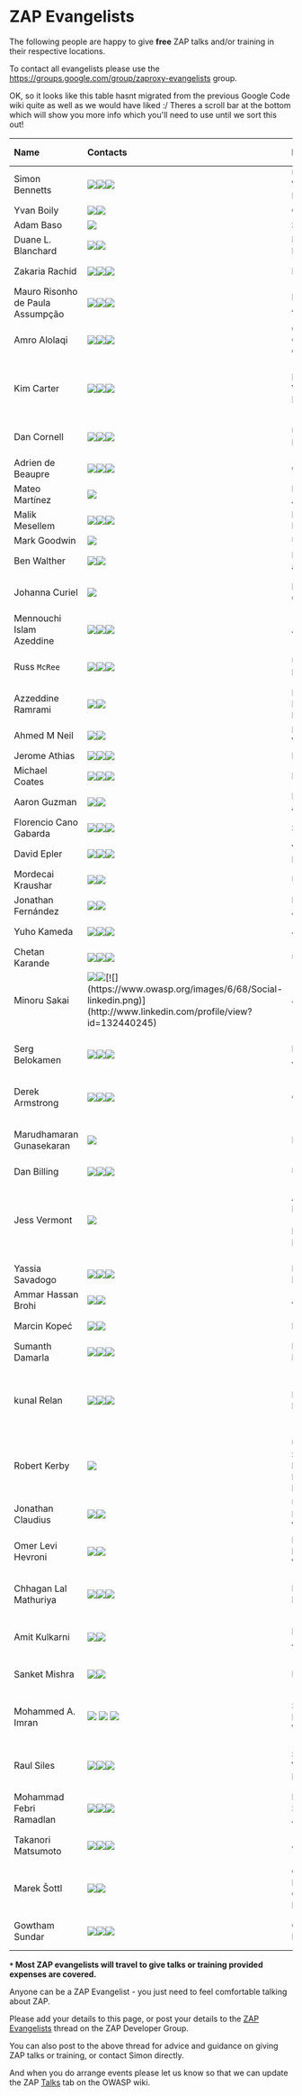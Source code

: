 # ZAP Evangelists

The following people are happy to give **free** ZAP talks and/or training in their respective locations.

To contact all evangelists please use the https://groups.google.com/group/zaproxy-evangelists group.

OK, so it looks like this table hasnt migrated from the previous Google Code wiki quite as well as we would have liked :/ Theres a scroll bar at the bottom which will show you more info which you'll need to use until we sort this out!

| **Name** | **Contacts** | **Locations `*`** | **Languages** |  **Talks** | **Training** | **Notes / Specialities** | **Previous talks / training / other links** |
|:---------|:-------------|:------------------|:--------------|:-----------|:-------------|:-------------------------|:--------------------------------------------|
| Simon Bennetts | [![](https://www.owasp.org/images/3/33/Social-email.png)](mailto:psiinon@gmail.com)[![](https://www.owasp.org/images/8/82/Social-twitter.png)](https://twitter.com/psiinon)[![](https://www.owasp.org/images/6/68/Social-linkedin.png)](http://www.linkedin.com/profile/view?id=46196399) | UK / Worldwide / Remote | English       | Y          | Y            | ZAP Project Lead         | Slides and videos linked off [OWASP profile](https://www.owasp.org/index.php/User:Simon_Bennetts) - feel free to rip these off ;) |
| Yvan Boily | [![](https://www.owasp.org/images/3/33/Social-email.png)](mailto:yvanboily@gmail.com)[![](https://www.owasp.org/images/8/82/Social-twitter.png)](https://twitter.com/ygjb) | Canada            | English       | Y          | Y            | ZAP Enthusiast           | [Webpage](https://boily.me)                 |
| Adam Baso | [![](https://www.owasp.org/images/8/82/Social-twitter.png)](https://twitter.com/dr0ptp4kt) | SF Bay Area       | English       | Y          | Y            |                          | [Video](https://www.youtube.com/watch?v=z9gEH-EqNFo#t=0) |
| Duane L. Blanchard| [![](https://www.owasp.org/images/3/33/Social-email.png)](mailto:info@foolioninfosec.com)[![](https://www.owasp.org/images/8/82/Social-twitter.png)](https://twitter.com/FooLionInfoSec) | Pacific Northwest | English       | Y          | Y            |                          | SOURCE Seattle, SJSU Cyber Bootcamp, USCC, Black Lodge Research, ... |
| Zakaria Rachid | [![](https://www.owasp.org/images/3/33/Social-email.png)](mailto:badzack@gmail.com)[![](https://www.owasp.org/images/8/82/Social-twitter.png)](https://twitter.com/zackhimself)[![](https://www.owasp.org/images/6/68/Social-linkedin.png)](http://www.linkedin.com/profile/view?id=297569442) | France            | French, English, Arabic | Y          |              |                          | [Homepage](http://4sec.fr/)                 |
| Mauro Risonho de Paula Assumpção | [![](https://www.owasp.org/images/3/33/Social-email.png)](mailto:mauro.risonho@gmail.com)[![](https://www.owasp.org/images/8/82/Social-twitter.png)](https://twitter.com/firebitsbr)[![](https://www.owasp.org/images/6/68/Social-linkedin.png)](http://br.linkedin.com/pub/mauro-risonho-de-paula-assump%C3%A7%C3%A3o/b/b06/225) | Brazil, Latin America | Portuguese    | Y          | Y            |                          | [Slideshare](http://www.slideshare.net/firebits) |
| Amro Alolaqi  | [![](https://www.owasp.org/images/3/33/Social-email.png)](mailto:amro@owasp.org)[![](https://www.owasp.org/images/8/82/Social-twitter.png)](https://twitter.com/Amro_AlOlaqi)[![](https://www.owasp.org/images/6/68/Social-linkedin.png)](http://www.linkedin.com/in/iamro) | Gulf Cooperation Council | English, Arabic | Y          |              |                          | Talks linked off [OWASP profile](https://www.owasp.org/index.php/User:Amro_Ahmed) |
| Kim Carter | [![](https://www.owasp.org/images/3/33/Social-email.png)](mailto:kim.carter@owasp.org)[![](https://www.owasp.org/images/8/82/Social-twitter.png)](https://twitter.com/binarymist)[![](https://www.owasp.org/images/6/68/Social-linkedin.png)](https://www.linkedin.com/in/carterkim/) | NZ / Worldwide / Remote | English | [Y](https://binarymist.io/talk/) | [Y](https://binarymist.io/project/service-development-team-security-training/) | Co-founder of [CHCon](https://chcon.nz), Creator of [purpleteam](http://purpleteam-labs.com), [Host for Software Engineering Radio](https://binarymist.io/publication/#4) | published author of many [InfoSec books](https://binarymist.io/publication/kims-selected-publications/) |
| Dan Cornell | [![](https://www.owasp.org/images/3/33/Social-email.png)](mailto:dan@denimgroup.com)[![](https://www.owasp.org/images/8/82/Social-twitter.png)](https://twitter.com/danielcornell)[![](https://www.owasp.org/images/6/68/Social-linkedin.png)](http://www.linkedin.com/profile/view?id=3976642) | USA / Remote      | English       |  Y         | Y            | OWASP New Zealand chapter leader | [Public Talks and Workshops](https://binarymist.io/talk/) |
| Adrien de Beaupre | [![](https://www.owasp.org/images/3/33/Social-email.png)](mailto:adriendb@gmail.com)[![](https://www.owasp.org/images/8/82/Social-twitter.png)](https://twitter.com/adriendb)[![](https://www.owasp.org/images/6/68/Social-linkedin.png)](http://www.linkedin.com/profile/view?id=2047540) | Canada            | English, French | Y          | Y            | SANS teacher             | SANS Sec542 course                          |
| Mateo Martínez | [![](https://www.owasp.org/images/3/33/Social-email.png)](mailto:mateomar@gmail.com) | Latin America     | Spanish, English | Y          |              |                          |                                             |
| Malik Mesellem | [![](https://www.owasp.org/images/3/33/Social-email.png)](mailto:malik@itsecgames.com)[![](https://www.owasp.org/images/8/82/Social-twitter.png)](https://twitter.com/MME_IT)[![](https://www.owasp.org/images/6/68/Social-linkedin.png)](http://www.linkedin.com/in/malikmesellem) | Belgium / Remote  | English, Dutch | Y          | Y            | Founder of [bWAPP](http://www.mmeit.be/bwapp/) | Training: Attacking & Defending Web Apps with bWAPP |
| Mark Goodwin | [![](https://www.owasp.org/images/8/82/Social-twitter.png)](https://twitter.com/mr_goodwin) | UK                | English       | Y          |              |                          |                                             |
| Ben Walther | [![](https://www.owasp.org/images/3/33/Social-email.png)](mailto:ben.walther@gmail.com)[![](https://www.owasp.org/images/6/68/Social-linkedin.png)](http://www.linkedin.com/profile/view?id=7188457) | Los Angeles area  | English       | Y          |              |                          |                                             |
| Johanna Curiel | [![](https://www.owasp.org/images/6/68/Social-linkedin.png)](https://www.owasp.org/index.php/User:Johanna_Curiel) | Netherlands, Caribbean | Dutch, Spanish,English, Papiamento | Y          | Y            | OWASP ZAP -creating add ons / Playing with Fuzzer|                                             |
| Mennouchi Islam Azeddine | [![](https://www.owasp.org/images/3/33/Social-email.png)](mailto:azeddine.mennouchi@owasp.org)[![](https://www.owasp.org/images/8/82/Social-twitter.png)](https://twitter.com/Aleisec)[![](https://www.owasp.org/images/6/68/Social-linkedin.png)](http://www.linkedin.com/pub/islam-azeddine-mennouchi/48/109/512) | Algeria           | English, Arabic , French | Y          | Y            | OWASP Algeria            | dzwebdays(Blida,Constantine,Algiers) , OWASP Algeria meeting , OWASP Sudan, Bside Algiers  |
| Russ `McRee` | [![](https://www.owasp.org/images/3/33/Social-email.png)](mailto:russ@holisticinfosec.org)[![](https://www.owasp.org/images/8/82/Social-twitter.png)](https://twitter.com/holisticinfosec)[![](https://www.owasp.org/images/6/68/Social-linkedin.png)](http://www.linkedin.com/in/russmcree) | USA / Remote      | English       | Y          | Y            | toolsmith author, infosec tools evangelist | [OWASP Top 10 tools, tactics](https://holisticinfosec.org/research-mainmenu-45/22-research/193-owasp-top-10-tools-tactics) presented at SANSFIRE, `SecureWorld`, ISSA International, etc. |
| Azzeddine Ramrami | [![](https://www.owasp.org/images/3/33/Social-email.png)](mailto:azzeddine.ramrami@owasp.org)[![](https://www.owasp.org/images/6/68/Social-linkedin.png)](http://fr.linkedin.com/pub/azzeddine-ramrami/5/b7a/107/) | Morocco, France and Ivory Coast | English, French | Y          |              |  French Translation for ZAP | http://2013.owasp.in/                       |
| Ahmed M Neil | [![](https://www.owasp.org/images/3/33/Social-email.png)](mailto:Ahmed.neil@owasp.org)[![](https://www.owasp.org/images/6/68/Social-linkedin.png)](http://www.linkedin.com/pub/ahmed-m-neil/38/590/73) | Egypt, Worldwide  | English       | Y          | Y            |                          |                                             |
| Jerome Athias | [![](https://www.owasp.org/images/3/33/Social-email.png)](mailto:athiasjerome@gmail.com)[![](https://www.owasp.org/images/8/82/Social-twitter.png)](https://twitter.com/JA25000)[![](https://www.owasp.org/images/6/68/Social-linkedin.png)](http://www.linkedin.com/profile/view?id=13732623) | Middle East       | English, French | Y          | Y            |                          | http://www.frhack.org                       |
| Michael Coates | [![](https://www.owasp.org/images/3/33/Social-email.png)](mailto:michael.coates@owasp.org)[![](https://www.owasp.org/images/8/82/Social-twitter.png)](https://twitter.com/_mwc)[![](https://www.owasp.org/images/6/68/Social-linkedin.png)](http://www.linkedin.com/profile/view?id=8374308) | Bay Area          | English       | Y          | Y            | OWASP Chairman           |                                             |
| Aaron Guzman | [![](https://www.owasp.org/images/3/33/Social-email.png)](mailto:aaron.guzman@owasp.org)[![](https://www.owasp.org/images/8/82/Social-twitter.png)](https://twitter.com/scriptingxss) | Los Angeles area  | English       | Y          | Y            |                          |                                             |
| Florencio Cano Gabarda | [![](https://www.owasp.org/images/3/33/Social-email.png)](mailto:fcano@seinhe.com)[![](https://www.owasp.org/images/8/82/Social-twitter.png)](https://twitter.com/florenciocano)[![](https://www.owasp.org/images/6/68/Social-linkedin.png)](http://www.linkedin.com/in/florenciocano) | Spain             | English, Spanish | Y          | Y            |                          | Talk: [Fuzzing browsers with Peach Fuzzer](http://youtu.be/nznEmm3Uud8) |
| David Epler | [![](https://www.owasp.org/images/3/33/Social-email.png)](mailto:dcepler@dcepler.net)[![](https://www.owasp.org/images/8/82/Social-twitter.png)](https://twitter.com/dcepler)[![](https://www.owasp.org/images/6/68/Social-linkedin.png)](http://www.linkedin.com/in/davidepler) | Washington, DC Area | English       | Y          |              |                          |                                             |
| Mordecai Kraushar | [![](https://www.owasp.org/images/3/33/Social-email.png)](mailto:mordecai.kraushar@owasp.org)[![](https://www.owasp.org/images/6/68/Social-linkedin.png)](http://www.linkedin.com/in/mkraushar) | USA               | English       | Y          | Y            | OWASP project leader for vicnum | talks and slide share at http://www.slideshare.net/mkraushar/vicnumdescription |
| Jonathan Fernández | [![](https://www.owasp.org/images/3/33/Social-email.png)](mailto:jonathan.fernandez04@gmail.com)[![](https://www.owasp.org/images/6/68/Social-linkedin.png)](http://www.linkedin.com/pub/jonathan-fernandez-jimenez/3b/368/5ba) | Latin America     | Spanish, English | Y          | N            | Spanish Tranlation for ZAP |                                             |
| Yuho Kameda | [![](https://www.owasp.org/images/3/33/Social-email.png)](mailto:tyoisu@gmail.com)[![](https://www.owasp.org/images/8/82/Social-twitter.png)](https://twitter.com/yuhokameda)[![](https://www.owasp.org/images/6/68/Social-linkedin.png)](http://www.linkedin.com/profile/view?id=204870400) | Japan             | English, Japanese | Y          | Y            |                          | [Training Session in AppSecAPAC](https://www.owasp.org/index.php/AppSecAsiaPac2014#tab=TRAINING_SESSIONS), [OWASP Japanese Manual](https://docs.google.com/file/d/0B1e1Cma1GUllazNUNVp6OWdGYzg/edit) |
| Chetan Karande | [![](https://www.owasp.org/images/3/33/Social-email.png)](mailto:chetan.karande@owasp.org)[![](https://www.owasp.org/images/8/82/Social-twitter.png)](https://twitter.com/karande_c)[![](https://www.owasp.org/images/6/68/Social-linkedin.png)](http://http://www.linkedin.com/pub/chetan-karande/3a/b66/478) | USA               | English       | Y          | N            |                          | [Previous talks](https://speakerdeck.com/ckarande/top-overlooked-security-threats-to-node-dot-js-web-applications) |
| Minoru Sakai | [![](https://www.owasp.org/images/3/33/Social-email.png)](mailto:minosky@gmail.com)[![](https://www.owasp.org/images/8/82/Social-twitter.png)](https://twitter.com/_Minsky_)[![](https://www.owasp.org/images/6/68/Social-linkedin.png)](http://www.linkedin.com/profile/view?id=132440245) | Japan             | Japanese      | Y          | Y            | [Supervision OWASP Japanese Manual](https://docs.google.com/file/d/0B1e1Cma1GUllazNUNVp6OWdGYzg/edit) | [Previous training](http://appsecapac.org/2014/training/pentesting-using-owasp-zap/) |
| Serg Belokamen | [![](https://www.owasp.org/images/3/33/Social-email.png)](mailto:serg@owasp.org)[![](https://www.owasp.org/images/8/82/Social-twitter.png)](https://twitter.com/sergicles)[![](https://www.owasp.org/images/6/68/Social-linkedin.png)](https://www.linkedin.com/in/sergb) | Melbourne, Australia | English, Russian | Y          | Y            | OWASP chapter lead, application security designer/architect | http://sergbelokamen.com http://bugcrowd.com |
| Derek Armstrong | [![](https://www.owasp.org/images/3/33/Social-email.png)](mailto:derek.v.armstrong@gmail.com)[![](https://www.owasp.org/images/8/82/Social-twitter.png)](https://twitter.com/dsplice)[![](https://www.owasp.org/images/6/68/Social-linkedin.png)](http://www.linkedin.com/profile/view?id=13816412) | Canada            | English       | Y          | Y            | ZAP Enthusiast, Malware Researcher | SANS SEC504 Mentor                          |
| Marudhamaran Gunasekaran | [![](https://www.owasp.org/images/3/33/Social-email.png)](mailto:gmaran23@gmail.com) | India             | English       | Y          | Y            | Application developer, web application security enthusiast | [Blog](http://renouncedthoughts.wordpress.com/), [Talks - Vimeo Channel](http://vimeo.com/gmaran23) |
| Dan Billing | [![](https://www.owasp.org/images/3/33/Social-email.png)](mailto:thetestdoctor@gmail.com)[![](https://www.owasp.org/images/8/82/Social-twitter.png)](https://twitter.com/thetestdoctor)[![](https://www.owasp.org/images/6/68/Social-linkedin.png)](https://www.linkedin.com/in/danielbilling) | UK / Europe       | English       | Y          | Y            |                          | [Blog: The Test Doctor](http://thetestdoctor.wordpress.com/)|
| Jess Vermont | [![](https://www.owasp.org/images/3/33/Social-email.png)](mailto:jess.vermont.stl@gmail.com) | American Midwest (Missouri, Kansas, Illinois, etc) | English       | Y          | N            | ZAP Focus – extensibility of ZAP; ZAP for general Web App Sec usage/pen testing/vulnerability detection |                                             |
| Yassia Savadogo | [![](https://www.owasp.org/images/3/33/Social-email.png)](mailto:yassias@yahoo.fr)[![](https://www.owasp.org/images/8/82/Social-twitter.png)](https://twitter.com/yassias)[![](https://www.owasp.org/images/6/68/Social-linkedin.png)](https://www.linkedin.com/profile/view?id=35974704) | Burkina Faso      | French        | Y          | Y            | Network Security         |                                             |
| Ammar Hassan Brohi | [![](https://www.owasp.org/images/3/33/Social-email.png)](mailto:brohiammar@gmail.com)[![](https://www.owasp.org/images/6/68/Social-linkedin.png)](http://pk.linkedin.com/pub/ammarbrohi) | All Pakistan      | English       | Y          | Y            | ZAP as Swiss Army Knife  |                                             |
| Marcin Kopeć | [![](https://www.owasp.org/images/3/33/Social-email.png)](mailto:marcin.jan.kopec@gmail.com)[![](https://www.owasp.org/images/6/68/Social-linkedin.png)](https://www.linkedin.com/in/mkopec) | Poland            | Polish and English | Y          | Y            |                          |                                             |
| Sumanth Damarla | [![](https://www.owasp.org/images/3/33/Social-email.png)](mailto:damarla.sumanth@gmail.com)[![](https://www.owasp.org/images/8/82/Social-twitter.png)](https://twitter.com/Sumanth_Damarla)[![](https://www.owasp.org/images/6/68/Social-linkedin.png)](https://www.linkedin.com/in/sumanthdamarla) | India / Remote    | English, Hindi, Telugu | Y          | Y            | ZAP Evangelist at FOSSASIA | [MWOS AMF Support project](https://wiki.mozilla.org/Security/Mentorships/MWoS/2014/OWASP_ZAP_AMF_Support) |
| kunal Relan | [![](https://www.owasp.org/images/3/33/Social-email.png)](mailto:pentesterkunal@live.com)[![](https://www.owasp.org/images/8/82/Social-twitter.png)](https://twitter.com/kunal_relan)[![](https://www.owasp.org/images/6/68/Social-linkedin.png)](https://www.linkedin.com/profile/view?id=266070324) | India / Remote    | English, Hindi | Y          | Y            | ZAP Evangelist,Mozilla Delhi/NCR Security lead and Information Security researcher | [Web Security Workshop](https://reps.mozilla.org/e/webmaker-and-security-workshop-at-niit-university) |
| Robert Kerby | [![](https://www.owasp.org/images/3/33/Social-email.png)](mailto:beardedwanderer@zoho.com) | USA / Southwest / Rocky Mountains / Remote | English | Y | Y |  |  |
| Jonathan Claudius | [![](https://www.owasp.org/images/3/33/Social-email.png)](mailto:claudijd@yahoo.com)[![](https://www.owasp.org/images/8/82/Social-twitter.png)](https://twitter.com/claudijd)| USA / Remote / Worldwide    | English | Y          | Y            | ZAP Evangelist | [blog](https://blog.rubidus.com/) |
| Omer Levi Hevroni | [![](https://www.owasp.org/images/3/33/Social-email.png)](mailto:omerlh@gmail.com)[![](https://www.owasp.org/images/8/82/Social-twitter.png)](https://twitter.com/omerlh)| Israel / Remote / Worldwide    | English / Hebrew | Y          | Y            | ZAP Evangelist | [Personal Site with previous talks](https://omerlh.info/) |
| Chhagan Lal Mathuriya | [![](https://www.owasp.org/images/3/33/Social-email.png)](mailto:clmathuriya@gmail.com)[![](https://www.owasp.org/images/8/82/Social-twitter.png)](https://twitter.com/clmathuriya)[![](https://www.owasp.org/images/6/68/Social-linkedin.png)](https://www.linkedin.com/profile/view?id=clmathuriya) | Bangalore, India | English, Hindi | Y | Y | I Have worked on Automated Security Testing usig ZAP | [My Github Page](https://github.com/clmathuriya/) |
| Amit Kulkarni | [![](https://www.owasp.org/images/3/33/Social-email.png)](mailto:amitskulkarni@gmail.com)[![](https://www.owasp.org/images/6/68/Social-linkedin.png)](https://www.linkedin.com/profile/view?id=amtoya) | Perth, Australia | English | Y | Y | Automated Security Testing using ZAP | [My Github Page](https://github.com/AmitKulkarni9) |
| Sanket Mishra| [![](https://www.owasp.org/images/3/33/Social-email.png)](mailto:sanket.altruist@gmail.com)[![](https://www.owasp.org/images/6/68/Social-linkedin.png)](https://www.linkedin.com/in/sanket-mishra-04a71a7a/) | Boston, US | English | Y | Y | Experience with OWASP ZAP Automated Testing | |
| Mohammed A. Imran| [![](https://www.owasp.org/images/3/33/Social-email.png)](mailto:imran.mohammed@owasp.org) [![](https://www.owasp.org/images/8/82/Social-twitter.png)](https://twitter.com/secfigo) [![](https://www.owasp.org/images/6/68/Social-linkedin.png)](https://www.linkedin.com/in/secfigo/) | Singapore / Remote / Worldwide | English | Y | Y | OWASP DevSecOps Studio and DevSlop Project Leader | [Practical DevSecOps Course ](https://www.teachera.io/devsecops-course/) |
| Raul Siles | [![](https://www.owasp.org/images/3/33/Social-email.png)](mailto:raulsiles+ZAP@gmail.com)[![](https://www.owasp.org/images/8/82/Social-twitter.png)](https://twitter.com/raulsiles)[![](https://www.owasp.org/images/6/68/Social-linkedin.png)](https://www.linkedin.com/in/raulsiles) | Spain / Worldwide / Remote | Spanish, English       | Y          | Y            | Web-app & mobile pen-tester, ZAP Contributor, SANS Instructor | [DinoSec's Lab](https://www.dinosec.com/en/lab.html), SANS SEC542 & SEC575 |
| Mohammad Febri Ramadlan | [![](https://www.owasp.org/images/3/33/Social-email.png)](mailto:mohammadfebrir@gmail.com)[![](https://www.owasp.org/images/8/82/Social-twitter.png)](https://twitter.com/mohammadfebri_r)[![](https://www.owasp.org/images/6/68/Social-linkedin.png)](https://www.linkedin.com/in/mohammadfebriramadlan/) | Indonesia / Southeast Asia | English       | Y          | N            | ZAP for Penetration Testing and Automation Testing  | [Slides](https://www.slideshare.net/MohammadFebri1/owasp-risk-rating-management-project) |
| Takanori Matsumoto | [![](https://www.owasp.org/images/3/33/Social-email.png)](mailto:nilfigo@gmail.com)[![](https://www.owasp.org/images/8/82/Social-twitter.png)](https://twitter.com/nilfigo)[![](https://www.owasp.org/images/6/68/Social-linkedin.png)](https://www.linkedin.com/in/takanori-matsumoto-02026ba6/) | Japan | Japanese       | Y          | Y            | ZAP for Penetration Testing and Automation Testing  | [Slides](https://speakerdeck.com/security_testing_workshop) |
| Marek Šottl | [![](https://www.owasp.org/images/3/33/Social-email.png)](mailto:sottlmarek@gmail.com)[![](https://www.owasp.org/images/6/68/Social-linkedin.png)](https://www.linkedin.com/in/marek-%C5%A1ottl-bb25164a/) | Central Europe - Czech Republic | English, Czech  | Y | Y | Specialties - SSDLC, Pentesting, DevSecOps and Cloud | |
| Gowtham Sundar | [![](https://www.owasp.org/images/3/33/Social-email.png)](mailto:gowu.karthik@gmail.com)[![](https://www.owasp.org/images/8/82/Social-twitter.png)](https://twitter.com/gowsundar)[![](https://www.owasp.org/images/6/68/Social-linkedin.png)](https://www.linkedin.com/in/gowtham-sundar-6669b380/) | Chennai, India | English | Y | Y | Exploring Security Automation with ZAP | [blog](https://medium.com/@gowsundar) |

**`*` Most ZAP evangelists will travel to give talks or training provided expenses are covered.**

Anyone can be a ZAP Evangelist - you just need to feel comfortable talking about ZAP.

Please add your details to this page, or post your details to the [ZAP Evangelists](https://groups.google.com/d/msg/zaproxy-develop/H-hcMTJ4aQ4/ZY5aVwYAC1EJ) thread on the ZAP Developer Group.

You can also post to the above thread for advice and guidance on giving ZAP talks or training, or contact Simon directly.

And when you do arrange events please let us know so that we can update the ZAP [Talks](https://www.owasp.org/index.php/OWASP_Zed_Attack_Proxy_Project#tab=Talks) tab on the OWASP wiki.

<!---
Copy this to the end of the table and update it for new evangelists.

| Name | [![](https://www.owasp.org/images/3/33/Social-email.png)](mailto:email)[![](https://www.owasp.org/images/8/82/Social-twitter.png)](https://twitter.com/twitter)[![](https://www.owasp.org/images/6/68/Social-linkedin.png)](https://www.linkedin.com/in/linkedin) | loc | lang | Y | N | notes | links |
-->
